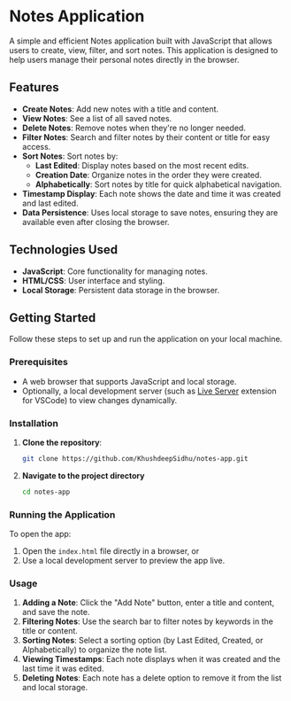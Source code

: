 # Notes Application

A simple and efficient Notes application built with JavaScript that allows users to create, view, filter, and sort notes. This application is designed to help users manage their personal notes directly in the browser.

## Features

- **Create Notes**: Add new notes with a title and content.
- **View Notes**: See a list of all saved notes.
- **Delete Notes**: Remove notes when they're no longer needed.
- **Filter Notes**: Search and filter notes by their content or title for easy access.
- **Sort Notes**: Sort notes by:
  - **Last Edited**: Display notes based on the most recent edits.
  - **Creation Date**: Organize notes in the order they were created.
  - **Alphabetically**: Sort notes by title for quick alphabetical navigation.
- **Timestamp Display**: Each note shows the date and time it was created and last edited.
- **Data Persistence**: Uses local storage to save notes, ensuring they are available even after closing the browser.

## Technologies Used

- **JavaScript**: Core functionality for managing notes.
- **HTML/CSS**: User interface and styling.
- **Local Storage**: Persistent data storage in the browser.

## Getting Started

Follow these steps to set up and run the application on your local machine.

### Prerequisites

- A web browser that supports JavaScript and local storage.
- Optionally, a local development server (such as [Live Server](https://marketplace.visualstudio.com/items?itemName=ritwickdey.LiveServer) extension for VSCode) to view changes dynamically.

### Installation

1. **Clone the repository**:
   ```bash
   git clone https://github.com/KhushdeepSidhu/notes-app.git
   ```
2. **Navigate to the project directory**
   ```bash
   cd notes-app
   ```

### Running the Application

To open the app:

1. Open the `index.html` file directly in a browser, or
2. Use a local development server to preview the app live.

### Usage

1. **Adding a Note**: Click the "Add Note" button, enter a title and content, and save the note.
2. **Filtering Notes**: Use the search bar to filter notes by keywords in the title or content.
3. **Sorting Notes**: Select a sorting option (by Last Edited, Created, or Alphabetically) to organize the note list.
4. **Viewing Timestamps**: Each note displays when it was created and the last time it was edited.
5. **Deleting Notes**: Each note has a delete option to remove it from the list and local storage.

